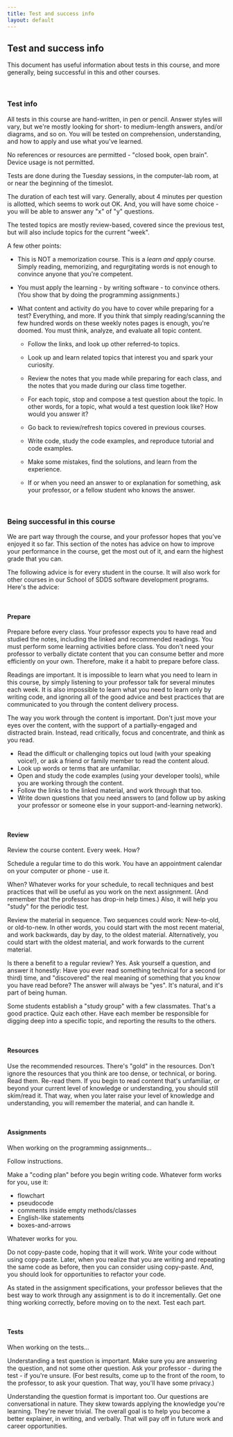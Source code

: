 ```yaml
---
title: Test and success info
layout: default
---
```


## Test and success info

This document has useful information about tests in this course, and more generally, being successful in this and other courses. 

<br>

### Test info

All tests in this course are hand-written, in pen or pencil. Answer styles will vary, but we're mostly looking for short- to medium-length answers, and/or diagrams, and so on. You will be tested on comprehension, understanding, and how to apply and use what you've learned.

No references or resources are permitted - "closed book, open brain". Device usage is not permitted. 

Tests are done during the Tuesday sessions, in the computer-lab room, at or near the beginning of the timeslot. 

The duration of each test will vary. Generally, about 4 minutes per question is allotted, which seems to work out OK. And, you will have some choice - you will be able to answer any "x" of "y" questions.

The tested topics are mostly review-based, covered since the previous test, but will also include topics for the current "week". 

A few other points:

* This is NOT a memorization course. This is a *learn and apply* course. Simply reading, memorizing, and regurgitating words is not enough to convince anyone that you're competent. 

* You must apply the learning - by writing software - to convince others. (You show that by doing the programming assignments.)

* What content and activity do you have to cover while preparing for a test? Everything, and more. If you think that simply reading/scanning the few hundred words on these weekly notes pages is enough, you're doomed. You must think, analyze, and evaluate all topic content. 

  * Follow the links, and look up other referred-to topics. 

  * Look up and learn related topics that interest you and spark your curiosity. 

  * Review the notes that you made while preparing for each class, and the notes that you made during our class time together.

  * For each topic, stop and compose a test question about the topic. In other words, for a topic, what would a test question look like? How would you answer it? 

  * Go back to review/refresh topics covered in previous courses. 

  * Write code, study the code examples, and reproduce tutorial and code examples. 

  * Make some mistakes, find the solutions, and learn from the experience. 

  * If or when you need an answer to or explanation for something, ask your professor, or a fellow student who knows the answer. 

<br>

### Being successful in this course

We are part way through the course, and your professor hopes that you've enjoyed it so far. This section of the notes has advice on how to improve your performance in the course, get the most out of it, and earn the highest grade that you can.

The following advice is for every student in the course. It will also work for other courses in our School of SDDS software development programs. Here's the advice:

<br>

#### Prepare

Prepare before every class. Your professor expects you to have read and studied the notes, including the linked and recommended readings. You must perform some learning activities before class. You don't need your professor to verbally dictate content that you can consume better and more efficiently on your own. Therefore, make it a habit to prepare before class.

Readings are important. It is impossible to learn what you need to learn in this course, by simply listening to your professor talk for several minutes each week. It is also impossible to learn what you need to learn only by writing code, and ignoring all of the good advice and best practices that are communicated to you through the content delivery process.

The way you work through the content is important. Don't just move your eyes over the content, with the support of a partially-engaged and distracted brain. Instead, read critically, focus and concentrate, and think as you read. 
* Read the difficult or challenging topics out loud (with your speaking voice!), or ask a friend or family member to read the content aloud. 
* Look up words or terms that are unfamiliar. 
* Open and study the code examples (using your developer tools), while you are working through the content. 
* Follow the links to the linked material, and work through that too. 
* Write down questions that you need answers to (and follow up by asking your professor or someone else in your support-and-learning network).

<br>

#### Review

Review the course content. Every week. How?

Schedule a regular time to do this work. You have an appointment calendar on your computer or phone - use it. 

When? Whatever works for your schedule, to recall techniques and best practices that will be useful as you work on the next assignment. (And remember that the professor has drop-in help times.) Also, it will help you "study" for the periodic test.

Review the material in sequence. Two sequences could work: New-to-old, or old-to-new. In other words, you could start with the most recent material, and work backwards, day by day, to the oldest material. Alternatively, you could start with the oldest material, and work forwards to the current material.

Is there a benefit to a regular review? Yes. Ask yourself a question, and answer it honestly: Have you ever read something technical for a second (or third) time, and "discovered" the real meaning of something that you know you have read before? The answer will always be "yes". It's natural, and it's part of being human.

Some students establish a "study group" with a few classmates. That's a good practice. Quiz each other. Have each member be responsible for digging deep into a specific topic, and reporting the results to the others.

<br> 

#### Resources

Use the recommended resources. There's "gold" in the resources. Don't ignore the resources that you think are too dense, or technical, or boring. Read them. Re-read them. If you begin to read content that's unfamiliar, or beyond your current level of knowledge or understanding, you should still skim/read it. That way, when you later raise your level of knowledge and understanding, you will remember the material, and can handle it.

<br> 

#### Assignments

When working on the programming assignments...

Follow instructions.

Make a "coding plan" before you begin writing code. Whatever form works for you, use it:
* flowchart
* pseudocode
* comments inside empty methods/classes
* English-like statements
* boxes-and-arrows

Whatever works for you.

Do not copy-paste code, hoping that it will work. Write your code without using copy-paste. Later, when you realize that you are writing and repeating the same code as before, then you can consider using copy-paste. And, you should look for opportunities to refactor your code.

As stated in the assignment specifications, your professor believes that the best way to work through any assignment is to do it incrementally. Get one thing working correctly, before moving on to the next. Test each part.

<br> 

#### Tests

When working on the tests...

Understanding a test question is important. Make sure you are answering the question, and not some other question. Ask your professor - during the test - if you're unsure. (For best results, come up to the front of the room, to the professor, to ask your question. That way, you'll have some privacy.)

Understanding the question format is important too. Our questions are conversational in nature. They skew towards applying the knowledge you're learning. They're never trivial. The overall goal is to help you become a better explainer, in writing, and verbally. That will pay off in future work and career opportunities.

<br>
